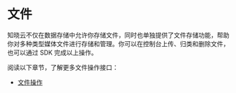 <!-- ex_nonav -->

# 文件

知晓云不仅在数据存储中允许你存储文件，同时也单独提供了文件存储功能，帮助你对多种类型媒体文件进行存储和管理。你可以在控制台上传、归类和删除文件，也可以通过 SDK 完成以上操作。

阅读以下章节，了解更多文件操作接口：

* [文件操作](./file.md)